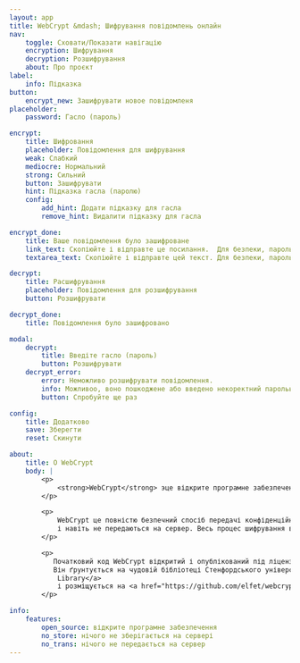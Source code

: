 ```yaml
---
layout: app
title: WebCrypt &mdash; Шифрування повідомлень онлайн
nav:
    toggle: Сховати/Показати навігацію
    encryption: Шифрування
    decryption: Розшифрування
    about: Про проєкт
label:
    info: Підказка
button:
    encrypt_new: Зашифрувати новое повідомленя
placeholder:
    password: Гасло (пароль)

encrypt:
    title: Шифровання
    placeholder: Повідомлення для шифрування
    weak: Слабкий
    mediocre: Нормальний
    strong: Сильний
    button: Зашифрувати
    hint: Підказка гасла (паролю)
    config:
        add_hint: Додати підказку для гасла
        remove_hint: Видалити підказку для гасла

encrypt_done:
    title: Ваше повідомлення було зашифроване
    link_text: Скопіюйте і відправте це посилання.  Для безпеки, пароль не відсилайте тим же каналом зв'язку.
    textarea_text: Скопіюйте і відправте цей текст. Для безпеки, пароль не відсилайте тим же каналом зв'язку.

decrypt:
    title: Расшифрування
    placeholder: Повідомлення для розшифрування
    button: Розшифрувати

decrypt_done:
    title: Повідомлення було зашифровано

modal:
    decrypt:
        title: Введіте гасло (пароль)
        button: Розшифрувати
    decrypt_error:
        error: Неможливо розшифрувати повідомлення.
        info: Можливоо, воно пошкоджене або введено некоректний парольь.
        button: Спробуйте ще раз

config:
    title: Додатково
    save: Зберегти
    reset: Скинути

about:
    title: О WebCrypt
    body: |
        <p>
            <strong>WebCrypt</strong> эце відкрите програмне забезпечення для шифрування повідомлень прямо в браузері.
        </p>

        <p>
            WebCrypt це повністю безпечний спосіб передачі конфіденційних даних, так як ніякі ваші дані не зберігаються на сервері
            і навіть не передаються на сервер. Весь процес шифрування відбувається прямо в браузері.
        </p>

        <p>
           Початковий код WebCrypt відкритий і опублікований під ліцензією <a href="https://www.gnu.org/licenses/gpl.html">GNU GPL</a>.
           Він ґрунтується на чудовій бібліотеці Стенфордського університету <a href="http://bitwiseshiftleft.github.io/sjcl/">Stanford Javascript Crypto
            Library</a>
            і розміщується на <a href="https://github.com/elfet/webcrypt">GitHub</a>.      
        </p>

info:
    features:
        open_source: відкрите програмне забезпечення
        no_store: нічого не зберігається на сервері
        no_trans: нічого не передається на сервер
---
```

